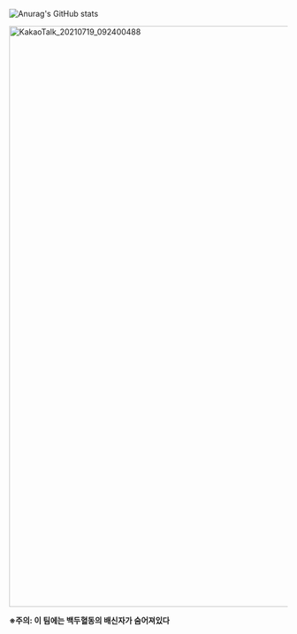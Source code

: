 
![Anurag's GitHub stats](https://github-readme-stats.vercel.app/api?username=stevejeonKRa&count_private=true)



<img width="1051" alt="KakaoTalk_20210719_092400488" src="https://user-images.githubusercontent.com/71119800/127437487-cc34fae1-8ad1-4e97-aae3-4dd1437c0984.png">

**※주의: 이 팀에는 백두혈동의 배신자가 숨어져있다**
